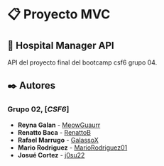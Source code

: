 # 📋 Proyecto MVC

## 🏥 Hospital Manager API
API del proyecto final del bootcamp csf6 grupo 04.

## ✒️ Autores
### Grupo 02, [_CSF6_]
* **Reyna Galan** - [MeowGuaurr](https://github.com/MeowGuaurr)
* **Renatto Baca** - [RenattoB](https://github.com/RenattoB)
* **Rafael Marrugo** - [GalassoX](https://github.com/GalassoX)
* **Mario Rodriguez** - [MarioRodriguez01](https://github.com/MarioRodriguez01)
* **Josué Cortez** - [j0su22](https://github.com/j0su22)
